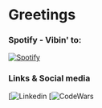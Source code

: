 # Greetings

### Spotify - Vibin' to:
[![Spotify](https://novatorem.nyksy.vercel.app/api/spotify)](https://open.spotify.com/playlist/2eWMsThzyLUMMePDjpKDTt)


### Links & Social media

[![Linkedin](https://www.linkedin.com/in/juho-nykanen-cs/)
[![CodeWars](https://www.codewars.com/users/Nyksy)

